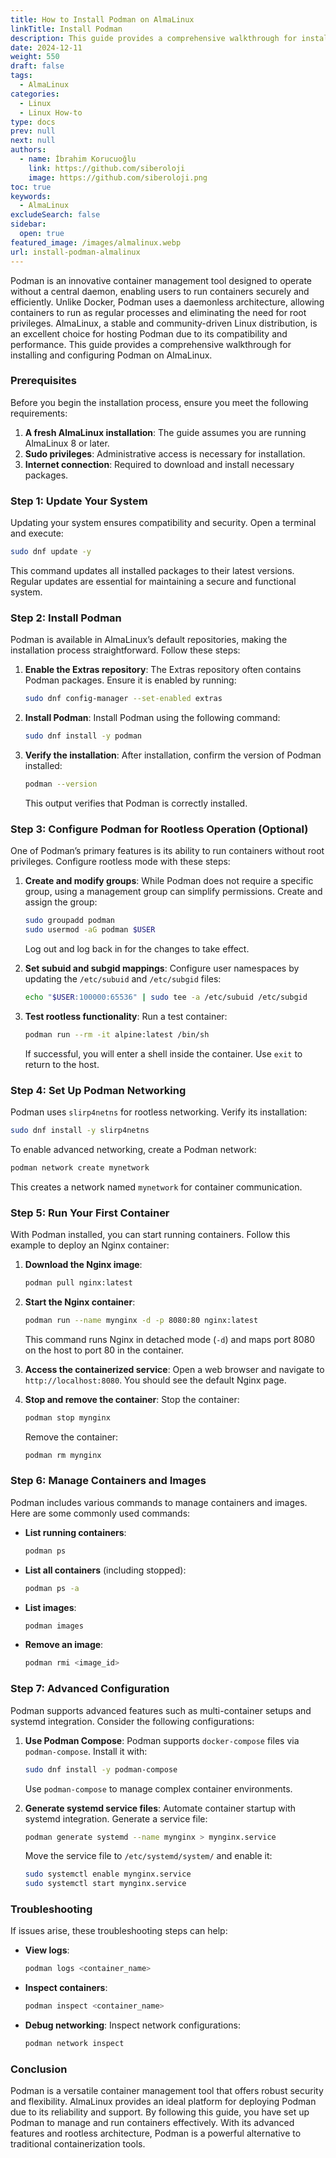 ```yaml
---
title: How to Install Podman on AlmaLinux
linkTitle: Install Podman
description: This guide provides a comprehensive walkthrough for installing and configuring Podman on AlmaLinux.
date: 2024-12-11
weight: 550
draft: false
tags:
  - AlmaLinux
categories:
  - Linux
  - Linux How-to
type: docs
prev: null
next: null
authors:
  - name: İbrahim Korucuoğlu
    link: https://github.com/siberoloji
    image: https://github.com/siberoloji.png
toc: true
keywords:
  - AlmaLinux
excludeSearch: false
sidebar:
  open: true
featured_image: /images/almalinux.webp
url: install-podman-almalinux
---
```

Podman is an innovative container management tool designed to operate without a central daemon, enabling users to run containers securely and efficiently. Unlike Docker, Podman uses a daemonless architecture, allowing containers to run as regular processes and eliminating the need for root privileges. AlmaLinux, a stable and community-driven Linux distribution, is an excellent choice for hosting Podman due to its compatibility and performance. This guide provides a comprehensive walkthrough for installing and configuring Podman on AlmaLinux.

### Prerequisites

Before you begin the installation process, ensure you meet the following requirements:

1. **A fresh AlmaLinux installation**: The guide assumes you are running AlmaLinux 8 or later.
2. **Sudo privileges**: Administrative access is necessary for installation.
3. **Internet connection**: Required to download and install necessary packages.

### Step 1: Update Your System

Updating your system ensures compatibility and security. Open a terminal and execute:

```bash
sudo dnf update -y
```

This command updates all installed packages to their latest versions. Regular updates are essential for maintaining a secure and functional system.

### Step 2: Install Podman

Podman is available in AlmaLinux’s default repositories, making the installation process straightforward. Follow these steps:

1. **Enable the Extras repository**:
   The Extras repository often contains Podman packages. Ensure it is enabled by running:

   ```bash
   sudo dnf config-manager --set-enabled extras
   ```

2. **Install Podman**:
   Install Podman using the following command:

   ```bash
   sudo dnf install -y podman
   ```

3. **Verify the installation**:
   After installation, confirm the version of Podman installed:

   ```bash
   podman --version
   ```

   This output verifies that Podman is correctly installed.

### Step 3: Configure Podman for Rootless Operation (Optional)

One of Podman’s primary features is its ability to run containers without root privileges. Configure rootless mode with these steps:

1. **Create and modify groups**:
   While Podman does not require a specific group, using a management group can simplify permissions. Create and assign the group:

   ```bash
   sudo groupadd podman
   sudo usermod -aG podman $USER
   ```

   Log out and log back in for the changes to take effect.

2. **Set subuid and subgid mappings**:
   Configure user namespaces by updating the `/etc/subuid` and `/etc/subgid` files:

   ```bash
   echo "$USER:100000:65536" | sudo tee -a /etc/subuid /etc/subgid
   ```

3. **Test rootless functionality**:
   Run a test container:

   ```bash
   podman run --rm -it alpine:latest /bin/sh
   ```

   If successful, you will enter a shell inside the container. Use `exit` to return to the host.

### Step 4: Set Up Podman Networking

Podman uses `slirp4netns` for rootless networking. Verify its installation:

```bash
sudo dnf install -y slirp4netns
```

To enable advanced networking, create a Podman network:

```bash
podman network create mynetwork
```

This creates a network named `mynetwork` for container communication.

### Step 5: Run Your First Container

With Podman installed, you can start running containers. Follow this example to deploy an Nginx container:

1. **Download the Nginx image**:

   ```bash
   podman pull nginx:latest
   ```

2. **Start the Nginx container**:

   ```bash
   podman run --name mynginx -d -p 8080:80 nginx:latest
   ```

   This command runs Nginx in detached mode (`-d`) and maps port 8080 on the host to port 80 in the container.

3. **Access the containerized service**:
   Open a web browser and navigate to `http://localhost:8080`. You should see the default Nginx page.

4. **Stop and remove the container**:
   Stop the container:

   ```bash
   podman stop mynginx
   ```

   Remove the container:

   ```bash
   podman rm mynginx
   ```

### Step 6: Manage Containers and Images

Podman includes various commands to manage containers and images. Here are some commonly used commands:

- **List running containers**:

  ```bash
  podman ps
  ```

- **List all containers** (including stopped):

  ```bash
  podman ps -a
  ```

- **List images**:

  ```bash
  podman images
  ```

- **Remove an image**:

  ```bash
  podman rmi <image_id>
  ```

### Step 7: Advanced Configuration

Podman supports advanced features such as multi-container setups and systemd integration. Consider the following configurations:

1. **Use Podman Compose**:
   Podman supports `docker-compose` files via `podman-compose`. Install it with:

   ```bash
   sudo dnf install -y podman-compose
   ```

   Use `podman-compose` to manage complex container environments.

2. **Generate systemd service files**:
   Automate container startup with systemd integration. Generate a service file:

   ```bash
   podman generate systemd --name mynginx > mynginx.service
   ```

   Move the service file to `/etc/systemd/system/` and enable it:

   ```bash
   sudo systemctl enable mynginx.service
   sudo systemctl start mynginx.service
   ```

### Troubleshooting

If issues arise, these troubleshooting steps can help:

- **View logs**:

  ```bash
  podman logs <container_name>
  ```

- **Inspect containers**:

  ```bash
  podman inspect <container_name>
  ```

- **Debug networking**:
  Inspect network configurations:

  ```bash
  podman network inspect
  ```

### Conclusion

Podman is a versatile container management tool that offers robust security and flexibility. AlmaLinux provides an ideal platform for deploying Podman due to its reliability and support. By following this guide, you have set up Podman to manage and run containers effectively. With its advanced features and rootless architecture, Podman is a powerful alternative to traditional containerization tools.
